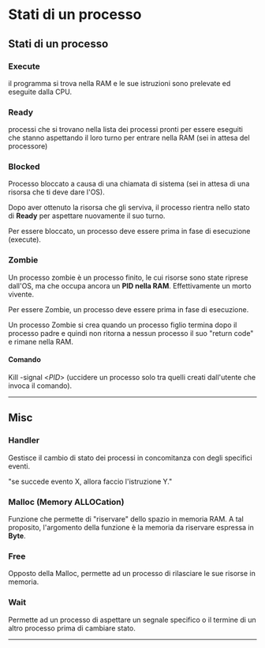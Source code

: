 # Stati di un processo

## Stati di un processo 

### Execute  

il programma si trova nella RAM e le sue istruzioni sono prelevate ed eseguite dalla CPU. 

### Ready  

processi che si trovano nella lista dei processi pronti per essere eseguiti che stanno aspettando il loro turno per entrare nella RAM (sei in attesa del processore) 

### Blocked 

Processo bloccato a causa di una chiamata di sistema (sei in attesa di una risorsa che ti deve dare l'OS). 

Dopo aver ottenuto la risorsa che gli serviva, il processo rientra nello stato di **Ready** per aspettare nuovamente il suo turno. 

Per essere bloccato, un processo deve essere prima in fase di esecuzione (execute). 

### Zombie

Un processo zombie è un processo finito, le cui risorse sono state riprese dall'OS, ma che occupa ancora un **PID nella RAM**. Effettivamente un morto vivente. 

Per essere Zombie, un processo deve essere prima in fase di esecuzione. 

Un processo Zombie si crea quando un processo figlio termina dopo il processo padre e quindi non ritorna a nessun processo il suo "return code" e rimane nella RAM. 

#### Comando 
Kill -signal <$PID$> (uccidere un processo solo tra quelli creati dall'utente che invoca il comando). 
***

## Misc
### Handler 

Gestisce il cambio di stato dei processi in concomitanza con degli specifici eventi. 

"se succede evento X, allora faccio l'istruzione Y." 

### Malloc (**M**emory **ALLOC**ation) 
Funzione che permette di "riservare" dello spazio in memoria RAM.
A tal proposito, l'argomento della funzione è la memoria da riservare espressa in **Byte**.

### Free
Opposto della Malloc, permette ad un processo di rilasciare le sue risorse in memoria. 
### Wait
Permette ad un processo di aspettare un segnale specifico o il termine di un altro processo prima di cambiare stato.
***